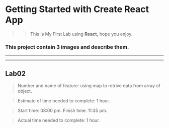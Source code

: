 # Getting Started with Create React App

> > This Is My First Lab using **React,** hope you enjoy.

### This project contain 3 images and describe them.

***
***
## Lab02
> Number and name of feature: using map to retrive data from array of object.

> Estimate of time needed to complete: 1 hour.

> Start time: 08:00 pm.
> Finish time: 11:35 pm.

> Actual time needed to complete: 1 hour.
